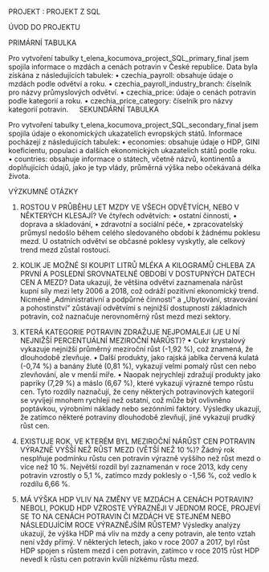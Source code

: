 PROJEKT : PROJEKT Z SQL

ÚVOD DO PROJEKTU 


  PRIMÁRNÍ TABULKA

Pro vytvoření tabulky t_elena_kocumova_project_SQL_primary_final jsem spojila informace o mzdách a cenách potravin v České republice. Data byla získána z následujících tabulek:
•	czechia_payroll: obsahuje údaje o mzdách podle odvětví a roku.
•	czechia_payroll_industry_branch: číselník pro názvy průmyslových odvětví.
•	czechia_price: údaje o cenách potravin podle kategorií a roku.
•	czechia_price_category: číselník pro názvy kategorií potravin.
 
  SEKUNDÁRNÍ TABULKA

Pro vytvoření tabulky t_elena_kocumova_project_SQL_secondary_final jsem spojila údaje o ekonomických ukazatelích evropských států. Informace pocházejí z následujících tabulek:
•	economies: obsahuje údaje o HDP, GINI koeficientu, populaci a dalších ekonomických ukazatelích států podle roku.
•	countries: obsahuje informace o státech, včetně názvů, kontinentů a doplňujících údajů, jako je typ vlády, průměrná výška nebo očekávaná délka života.

  VÝZKUMNÉ OTÁZKY

1. ROSTOU V PRŮBĚHU LET MZDY VE VŠECH ODVĚTVÍCH, NEBO V NĚKTERÝCH KLESAJÍ?
Ve čtyřech odvětvích:
•	ostatní činnosti,
•	doprava a skladování,
•	zdravotní a sociální péče,
•	zpracovatelský průmysl
nedošlo během celého sledovaného období k žádnému poklesu mezd. U ostatních odvětví se občasné poklesy vyskytly, ale celkový trend mezd zůstal rostoucí.

2. KOLIK JE MOŽNÉ SI KOUPIT LITRŮ MLÉKA A KILOGRAMŮ CHLEBA ZA PRVNÍ A POSLEDNÍ SROVNATELNÉ OBDOBÍ V DOSTUPNÝCH DATECH CEN A MEZD?
Data ukazují, že většina odvětví zaznamenala nárůst kupní síly mezi lety 2006 a 2018, což odráží pozitivní ekonomický trend. Nicméně „Administrativní a podpůrné činnosti“ a „Ubytování, stravování a pohostinství“ zůstávají odvětvími s nejnižší dostupností základních potravin, což naznačuje nerovnoměrný růst mezd mezi sektory.

3.	KTERÁ KATEGORIE POTRAVIN ZDRAŽUJE NEJPOMALEJI (JE U NÍ NEJNIŽŠÍ PERCENTUÁLNÍ MEZIROČNÍ NÁRŮST)?
•	Cukr krystalový vykazuje nejnižší průměrný meziroční růst (-1,92 %), což znamená, že dlouhodobě zlevňuje. 
•	Další produkty, jako rajská jablka červená kulatá (-0,74 %) a banány žluté (0,81 %), vykazují velmi pomalý růst cen nebo zlevňování, ale v menší míře.
•	Naopak nejrychleji zdražují produkty jako papriky (7,29 %) a máslo (6,67 %), které vykazují výrazné tempo růstu cen. Tyto rozdíly naznačují, že ceny některých potravinových kategorií se vyvíjejí mnohem rychleji než ostatní, což může být ovlivněno poptávkou, výrobními náklady nebo sezónními faktory.
Výsledky ukazují, že zatímco některé potraviny dlouhodobě zlevňují, jiné vykazují prudký růst cen. 
 
4.	EXISTUJE ROK, VE KTERÉM BYL MEZIROČNÍ NÁRŮST CEN POTRAVIN VÝRAZNĚ VYŠŠÍ NEŽ RŮST MEZD (VĚTŠÍ NEŽ 10 %)?
Žádný rok nesplňuje podmínku růstu cen potravin výrazně vyššího než růst mezd o více než 10 %. Největší rozdíl byl zaznamenán v roce 2013, kdy ceny potravin vzrostly o 5,1 %, zatímco mzdy poklesly o -1,56 %, což vedlo k rozdílu 6,66 %. 
 
5.	MÁ VÝŠKA HDP VLIV NA ZMĚNY VE MZDÁCH A CENÁCH POTRAVIN? NEBOLI, POKUD HDP VZROSTE VÝRAZNĚJI V JEDNOM ROCE, PROJEVÍ SE TO NA CENÁCH POTRAVIN ČI MZDÁCH VE STEJNÉM NEBO NÁSLEDUJÍCÍM ROCE VÝRAZNĚJŠÍM RŮSTEM?
Výsledky analýzy ukazují, že výška HDP má vliv na mzdy a ceny potravin, ale tento vztah není vždy přímý. V některých letech, jako v roce 2007 a 2017, byl růst HDP spojen s růstem mezd i cen potravin, zatímco v roce 2015 růst HDP nevedl k růstu cen potravin kvůli nízkému růstu mezd. 
